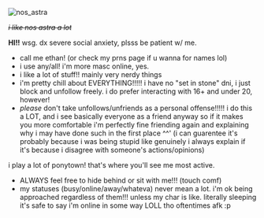 ![nos_astra](https://github.com/user-attachments/assets/ac9af6fc-ff27-4663-96a4-89a7155ab340)

*~~i like nos astra a lot~~*

**HI!!** wsg. dx severe social anxiety, plsss be patient w/ me.
   - call me ethan! (or check my prns page if u wanna for names lol)
   - i use any/all! i'm more masc online, yes.
   - i like a lot of stuff!! mainly very nerdy things
   - i'm pretty chill about EVERYTHING!!!!! i have no "set in stone" dni, i just block and unfollow freely. i do prefer interacting with 16+ and under 20, however!
   - *please* don't take unfollows/unfriends as a personal offense!!!!! i do this a LOT, and i see basically everyone as a friend anyway so if it makes you more comfortable i'm perfectly fine friending again and explaining why i may have done such in the first place ^^' (i can guarentee it's probably because i was being stupid like genuinely i always explain if it's because i disagree with someone's actions/opinions)

i play a lot of ponytown! that's where you'll see me most active.
   - ALWAYS feel free to hide behind or sit with me!!! (touch comf)
   - my statuses (busy/online/away/whateva) never mean a lot. i'm ok being approached regardless of them!!! unless my char is like. literally sleeping it's safe to say i'm online in some way LOLL tho oftentimes afk :p
